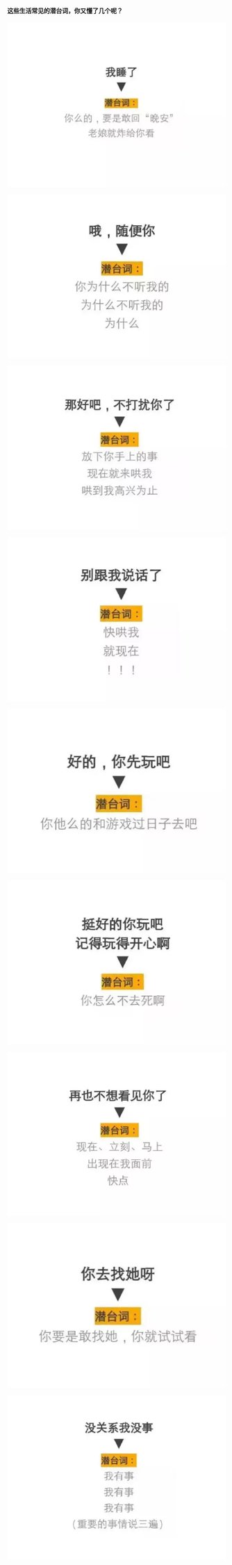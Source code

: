 #### 这些生活常见的潜台词，你又懂了几个呢？
![](img/女生的那些潜台词，满满的套路啊.jpg)

![](img/女生的那些潜台词，满满的套路啊2.jpg)

![](img/女生的那些潜台词，满满的套路啊3.jpg)

![](img/女生的那些潜台词，满满的套路啊4.jpg)

![](img/女生的那些潜台词，满满的套路啊5.jpg)

![](img/女生的那些潜台词，满满的套路啊6.jpg)

![](img/女生的那些潜台词，满满的套路啊7.jpg)

![](img/女生的那些潜台词，满满的套路啊8.jpg)

![](img/女生的那些潜台词，满满的套路啊9.jpg)
